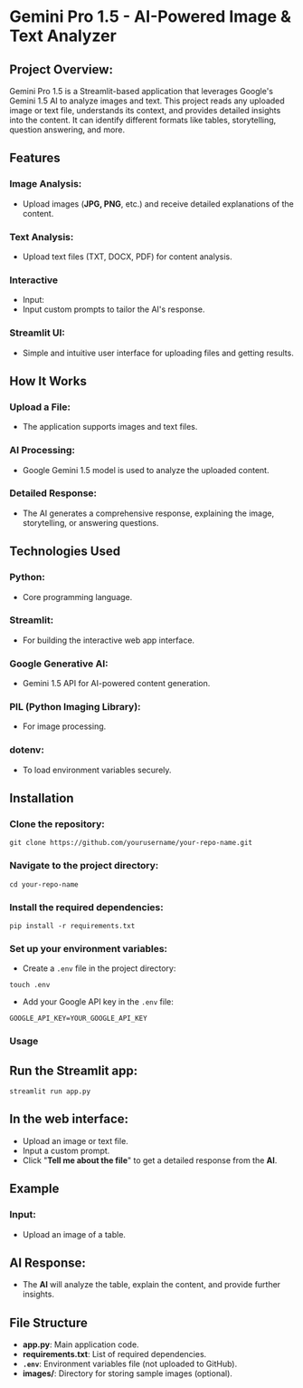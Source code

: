 # Gemini Pro 1.5 - AI-Powered Image & Text Analyzer

## Project Overview:
Gemini Pro 1.5 is a Streamlit-based application that leverages Google's Gemini 1.5 AI to analyze images and text. This project reads any uploaded image or text file, understands its context, and provides detailed insights into the content. It can identify different formats like tables, storytelling, question answering, and more.

## Features
  ### Image Analysis: 
  - Upload images (**JPG, PNG**, etc.) and receive detailed explanations of the content.
  ### Text Analysis: 
  - Upload text files (TXT, DOCX, PDF) for content analysis.
  ### Interactive 
  - Input: 
  - Input custom prompts to tailor the AI's response.
  ### Streamlit UI: 
  - Simple and intuitive user interface for uploading files and getting results.
## How It Works
  ### Upload a File: 
  - The application supports images and text files.
  ### AI Processing: 
  - Google Gemini 1.5 model is used to analyze the uploaded content.
  ### Detailed Response: 
  - The AI generates a comprehensive response, explaining the image, storytelling, or answering questions.
## Technologies Used
  ### Python: 
  - Core programming language.
  ### Streamlit: 
  - For building the interactive web app interface.
  ### Google Generative AI: 
  - Gemini 1.5 API for AI-powered content generation.
  ### PIL (Python Imaging Library): 
  - For image processing.
  ### dotenv:
  - To load environment variables securely.
## Installation
  ### Clone the repository:
  ```
  git clone https://github.com/yourusername/your-repo-name.git
  ```
  ### Navigate to the project directory:
  ```
  cd your-repo-name
  ```
  ### Install the required dependencies:
  ```
  pip install -r requirements.txt
  ```
  ### Set up your environment variables:
  - Create a `.env` file in the project directory:
  ```
  touch .env
  ```
  - Add your Google API key in the `.env` file:
  ```
  GOOGLE_API_KEY=YOUR_GOOGLE_API_KEY
  ```
### Usage
  ## Run the Streamlit app:
  
  ```
  streamlit run app.py
  ```
  
## In the web interface:
- Upload an image or text file.
- Input a custom prompt.
- Click "**Tell me about the file**" to get a detailed response from the **AI**.
## Example
  ### Input:
  - Upload an image of a table.

## AI Response:
- The **AI** will analyze the table, explain the content, and provide further insights.

## File Structure

- **app.py**: Main application code.
- **requirements.txt**: List of required dependencies.
- **`.env`**: Environment variables file (not uploaded to GitHub).
- **images/**: Directory for storing sample images (optional).
